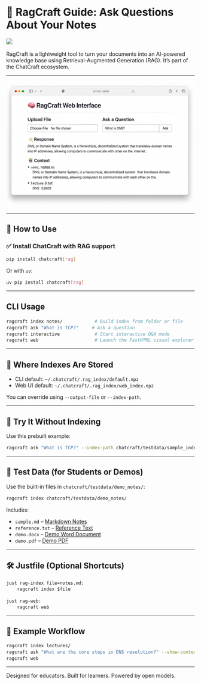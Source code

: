 # 🧠 RagCraft Guide: Ask Questions About Your Notes

[![](https://img.shields.io/badge/CLI-RagCraft-blue)](#cli-usage)

RagCraft is a lightweight tool to turn your documents into an AI-powered knowledge base using Retrieval-Augmented Generation (RAG). It’s part of the ChatCraft ecosystem.

---

![RagCraft Web Interface](assets/ragcraft-web-preview.png)

---

## 🚀 How to Use

### ✅ Install ChatCraft with RAG support

```bash
pip install chatcraft[rag]
```

Or with `uv`:

```bash
uv pip install chatcraft[rag]
```

---

## CLI Usage

```bash
ragcraft index notes/            # Build index from folder or file
ragcraft ask "What is TCP?"     # Ask a question
ragcraft interactive             # Start interactive Q&A mode
ragcraft web                     # Launch the FastHTML visual explorer
```

---

## 📁 Where Indexes Are Stored

- CLI default: `~/.chatcraft/.rag_index/default.npz`
- Web UI default: `~/.chatcraft/.rag_index/web_index.npz`

You can override using `--output-file` or `--index-path`.

---

## 🧪 Try It Without Indexing

Use this prebuilt example:

```bash
ragcraft ask "What is TCP?" --index-path chatcraft/testdata/sample_index.npz
```

---

## 📂 Test Data (for Students or Demos)

Use the built-in files in `chatcraft/testdata/demo_notes/`:

```bash
ragcraft index chatcraft/testdata/demo_notes/
```

Includes:

- `sample.md` – [Markdown Notes](demo_notes/sample.md)
- `reference.txt` – [Reference Text](demo_notes/reference.txt)
- `demo.docx` – [Demo Word Document](demo_notes/demo.docx)
- `demo.pdf` – [Demo PDF](demo_notes/example.pdf)
---

## 🛠️ Justfile (Optional Shortcuts)

```make
just rag-index file=notes.md:
    ragcraft index $file

just rag-web:
    ragcraft web
```

---

## 🧠 Example Workflow

```bash
ragcraft index lectures/
ragcraft ask "What are the core steps in DNS resolution?" --show-context
ragcraft web
```

---

Designed for educators. Built for learners. Powered by open models.
